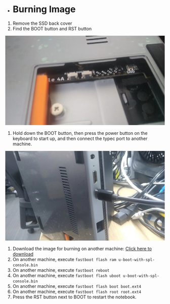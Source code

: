* # **Burning Image**

1. Remove the SSD back cover
2. Find the BOOT button and RST button

![boot_and_rst_key](burn_image/boot_and_rst_key.png)

1. Hold down the BOOT button, then press the power button on the keyboard to start up, and then connect the typec port to another machine.

![typec_connect](burn_image/typec_connect.png)

1. Download the image for burning on another machine: [Click here to download](https://wiki.sipeed.com/hardware/zh/lichee/th1520/lcon4a/3_images.html)
2. On another machine, execute `fastboot flash ram u-boot-with-spl-console.bin`
3. On another machine, execute `fastboot reboot`
4. On another machine, execute `fastboot flash uboot u-boot-with-spl-console.bin`
5. On another machine, execute `fastboot flash boot boot.ext4`
6. On another machine, execute `fastboot flash root root.ext4`
7. Press the RST button next to BOOT to restart the notebook.

